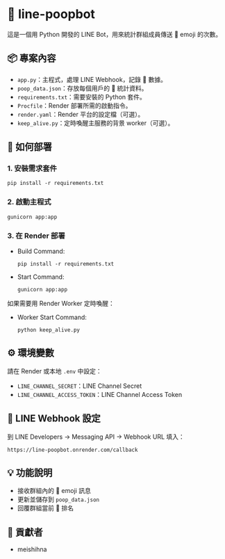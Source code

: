 
# 💩 line-poopbot

這是一個用 Python 開發的 LINE Bot，用來統計群組成員傳送 💩 emoji 的次數。

## 📦 專案內容

- `app.py`：主程式，處理 LINE Webhook，記錄 💩 數據。
- `poop_data.json`：存放每個用戶的 💩 統計資料。
- `requirements.txt`：需要安裝的 Python 套件。
- `Procfile`：Render 部署所需的啟動指令。
- `render.yaml`：Render 平台的設定檔（可選）。
- `keep_alive.py`：定時喚醒主服務的背景 worker（可選）。

## 🚀 如何部署

### 1. 安裝需求套件
```
pip install -r requirements.txt
```

### 2. 啟動主程式
```
gunicorn app:app
```

### 3. 在 Render 部署

- Build Command:
  ```
  pip install -r requirements.txt
  ```
- Start Command:
  ```
  gunicorn app:app
  ```

如果需要用 Render Worker 定時喚醒：
- Worker Start Command:
  ```
  python keep_alive.py
  ```

## ⚙️ 環境變數

請在 Render 或本地 `.env` 中設定：
- `LINE_CHANNEL_SECRET`：LINE Channel Secret
- `LINE_CHANNEL_ACCESS_TOKEN`：LINE Channel Access Token

## 📱 LINE Webhook 設定

到 LINE Developers → Messaging API → Webhook URL 填入：
```
https://line-poopbot.onrender.com/callback
```

## 💡 功能說明

- 接收群組內的 💩 emoji 訊息
- 更新並儲存到 `poop_data.json`
- 回覆群組當前 💩 排名

## 🙌 貢獻者

- meishihna
